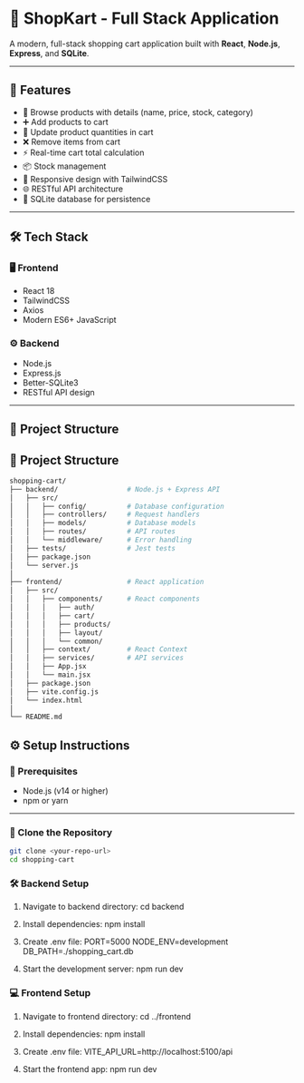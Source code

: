 # 🛒 ShopKart - Full Stack Application

A modern, full-stack shopping cart application built with **React**, **Node.js**, **Express**, and **SQLite**.

---

## 🚀 Features

- 🧭 Browse products with details (name, price, stock, category)
- ➕ Add products to cart
- 🔁 Update product quantities in cart
- ❌ Remove items from cart
- ⚡ Real-time cart total calculation
- 📦 Stock management
- 📱 Responsive design with TailwindCSS
- 🌐 RESTful API architecture
- 💾 SQLite database for persistence

---

## 🛠️ Tech Stack

### 🖥️ Frontend

- React 18
- TailwindCSS
- Axios
- Modern ES6+ JavaScript

### ⚙️ Backend

- Node.js
- Express.js
- Better-SQLite3
- RESTful API design

---

## 📁 Project Structure

## 📁 Project Structure

```bash
shopping-cart/
├── backend/                 # Node.js + Express API
│   ├── src/
│   │   ├── config/          # Database configuration
│   │   ├── controllers/     # Request handlers
│   │   ├── models/          # Database models
│   │   ├── routes/          # API routes
│   │   └── middleware/      # Error handling
│   ├── tests/               # Jest tests
│   ├── package.json
│   └── server.js
│
├── frontend/                # React application
│   ├── src/
│   │   ├── components/      # React components
│   │   │   ├── auth/
│   │   │   ├── cart/
│   │   │   ├── products/
│   │   │   ├── layout/
│   │   │   └── common/
│   │   ├── context/         # React Context
│   │   ├── services/        # API services
│   │   ├── App.jsx
│   │   └── main.jsx
│   ├── package.json
│   ├── vite.config.js
│   └── index.html
│
└── README.md


```

## ⚙️ Setup Instructions

### 🧩 Prerequisites

- Node.js (v14 or higher)
- npm or yarn

---

### 🔽 Clone the Repository

```bash
git clone <your-repo-url>
cd shopping-cart
```

### 🛠️ Backend Setup

1. Navigate to backend directory:
   cd backend

2. Install dependencies:
   npm install

3. Create .env file:
   PORT=5000
   NODE_ENV=development
   DB_PATH=./shopping_cart.db

4. Start the development server:
   npm run dev

### 💻 Frontend Setup

1. Navigate to frontend directory:
   cd ../frontend

2. Install dependencies:
   npm install

3. Create .env file:
   VITE_API_URL=http://localhost:5100/api

4. Start the frontend app:
   npm run dev
